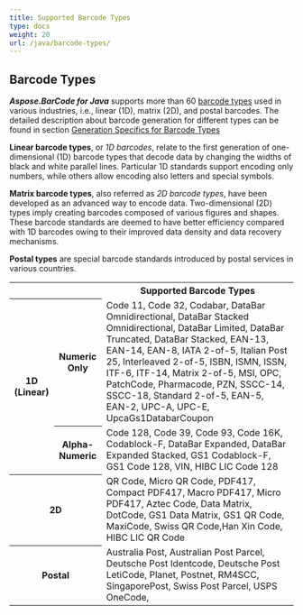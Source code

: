 ```yaml
---
title: Supported Barcode Types
type: docs
weight: 20
url: /java/barcode-types/
---
```


## **Barcode Types**
***Aspose.BarCode for Java*** supports more than 60 [barcode types](/barcode/info-cards/) used in various industries, i.e., linear (1D), matrix (2D), and postal barcodes. The detailed description about barcode generation for different types can be found in section [Generation Specifics for Barcode Types](/barcode/java/symbology/)
    
**Linear barcode types**, or *1D barcodes*, relate to the first generation of one-dimensional (1D) barcode types that decode data by changing the widths of black and white parallel lines. Particular 1D standards support encoding only numbers, while others allow encoding also letters and special symbols.  

**Matrix barcode types**, also referred as *2D barcode types*, have been developed as an advanced way to encode data. Two-dimensional (2D) types imply creating barcodes composed of various figures and shapes. These barcode standards are deemed to have better efficiency compared with 1D barcodes owing to their improved data density and data recovery mechanisms.  
  
**Postal types** are special barcode standards introduced by postal services in various countries.
  
<table> 
<tr> <th></th><th></th> 
<th>Supported Barcode Types</th> 
</tr> 
<tr> <th rowspan="2">1D (Linear)</th> 
<th>Numeric Only</th> 
<td>Code 11, Code 32, Codabar, DataBar Omnidirectional, DataBar Stacked Omnidirectional, DataBar Limited, DataBar Truncated, DataBar Stacked, EAN-13, EAN-14, EAN-8,
IATA 2-of-5, Italian Post 25, Interleaved 2-of-5, ISBN, ISMN, ISSN, ITF-6, ITF-14, Matrix 2-of-5, MSI, OPC, PatchCode, Pharmacode, PZN, SSCC-14, SSCC-18, 
Standard 2-of-5, EAN-5, EAN-2, UPC-A, UPC-E, UpcaGs1DatabarCoupon
</td> 
</tr> 
<tr> <th>Alpha-Numeric</th> 
<td>Code 128, Code 39, Code 93, Code 16K, Codablock-F, DataBar Expanded, DataBar Expanded Stacked, GS1 Codablock-F, GS1 Code 128, VIN, HIBC LIC Code 128</td> 
 </tr> 
<tr> <th colspan ="2" >2D</th> 
<td>QR Code, Micro QR Code, PDF417, Compact PDF417, Macro PDF417, Micro PDF417, Aztec Code, Data Matrix, DotCode, GS1 Data Matrix, GS1 QR Code, MaxiCode, Swiss QR Code,Han Xin Code, HIBC LIC QR Code</td> 
 </tr> 
 <tr> <th colspan ="2">Postal</th> 
<td>Australia Post, Australian Post Parcel, Deutsche Post Identcode, Deutsche Post LetiCode, Planet, Postnet, RM4SCC, SingaporePost, Swiss Post Parcel, USPS OneCode, </td> 
 </tr> 
</tr> 
</table>
  
